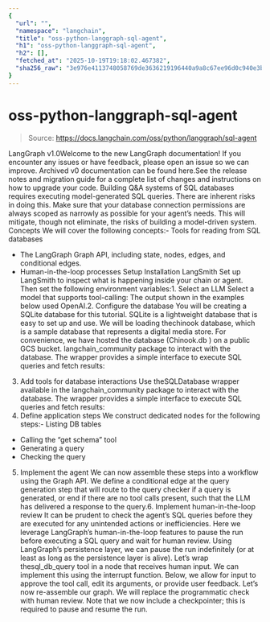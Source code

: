 ```yaml
---
{
  "url": "",
  "namespace": "langchain",
  "title": "oss-python-langgraph-sql-agent",
  "h1": "oss-python-langgraph-sql-agent",
  "h2": [],
  "fetched_at": "2025-10-19T19:18:02.467382",
  "sha256_raw": "3e976e4113748058769de3636219196440a9a8c67ee96d0c940e3b666892bb3c"
}
---
```


# oss-python-langgraph-sql-agent

> Source: https://docs.langchain.com/oss/python/langgraph/sql-agent

LangGraph v1.0Welcome to the new LangGraph documentation! If you encounter any issues or have feedback, please open an issue so we can improve. Archived v0 documentation can be found here.See the release notes and migration guide for a complete list of changes and instructions on how to upgrade your code.
Building Q&A systems of SQL databases requires executing model-generated SQL queries. There are inherent risks in doing this. Make sure that your database connection permissions are always scoped as narrowly as possible for your agent’s needs. This will mitigate, though not eliminate, the risks of building a model-driven system.
Concepts
We will cover the following concepts:- Tools for reading from SQL databases
- The LangGraph Graph API, including state, nodes, edges, and conditional edges.
- Human-in-the-loop processes
Setup
Installation
LangSmith
Set up LangSmith to inspect what is happening inside your chain or agent. Then set the following environment variables:1. Select an LLM
Select a model that supports tool-calling: The output shown in the examples below used OpenAI.2. Configure the database
You will be creating a SQLite database for this tutorial. SQLite is a lightweight database that is easy to set up and use. We will be loading thechinook
database, which is a sample database that represents a digital media store.
For convenience, we have hosted the database (Chinook.db
) on a public GCS bucket.
langchain_community
package to interact with the database. The wrapper provides a simple interface to execute SQL queries and fetch results:
3. Add tools for database interactions
Use theSQLDatabase
wrapper available in the langchain_community
package to interact with the database. The wrapper provides a simple interface to execute SQL queries and fetch results:
4. Define application steps
We construct dedicated nodes for the following steps:- Listing DB tables
- Calling the “get schema” tool
- Generating a query
- Checking the query
5. Implement the agent
We can now assemble these steps into a workflow using the Graph API. We define a conditional edge at the query generation step that will route to the query checker if a query is generated, or end if there are no tool calls present, such that the LLM has delivered a response to the query.6. Implement human-in-the-loop review
It can be prudent to check the agent’s SQL queries before they are executed for any unintended actions or inefficiencies. Here we leverage LangGraph’s human-in-the-loop features to pause the run before executing a SQL query and wait for human review. Using LangGraph’s persistence layer, we can pause the run indefinitely (or at least as long as the persistence layer is alive). Let’s wrap thesql_db_query
tool in a node that receives human input. We can implement this using the interrupt function. Below, we allow for input to approve the tool call, edit its arguments, or provide user feedback.
Let’s now re-assemble our graph. We will replace the programmatic check with human review. Note that we now include a checkpointer; this is required to pause and resume the run.